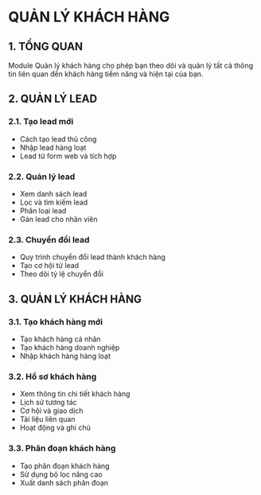# QUẢN LÝ KHÁCH HÀNG

## 1. TỔNG QUAN

Module Quản lý khách hàng cho phép bạn theo dõi và quản lý tất cả thông tin liên quan đến khách hàng tiềm năng và hiện tại của bạn.

## 2. QUẢN LÝ LEAD

### 2.1. Tạo lead mới

- Cách tạo lead thủ công
- Nhập lead hàng loạt
- Lead từ form web và tích hợp

### 2.2. Quản lý lead

- Xem danh sách lead
- Lọc và tìm kiếm lead
- Phân loại lead
- Gán lead cho nhân viên

### 2.3. Chuyển đổi lead

- Quy trình chuyển đổi lead thành khách hàng
- Tạo cơ hội từ lead
- Theo dõi tỷ lệ chuyển đổi

## 3. QUẢN LÝ KHÁCH HÀNG

### 3.1. Tạo khách hàng mới

- Tạo khách hàng cá nhân
- Tạo khách hàng doanh nghiệp
- Nhập khách hàng hàng loạt

### 3.2. Hồ sơ khách hàng

- Xem thông tin chi tiết khách hàng
- Lịch sử tương tác
- Cơ hội và giao dịch
- Tài liệu liên quan
- Hoạt động và ghi chú

### 3.3. Phân đoạn khách hàng

- Tạo phân đoạn khách hàng
- Sử dụng bộ lọc nâng cao
- Xuất danh sách phân đoạn
